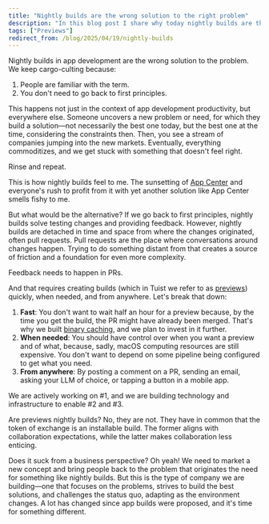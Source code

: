 ```yaml
---
title: "Nightly builds are the wrong solution to the right problem"
description: "In this blog post I share why today nightly builds are the wrong solution to the problem, and the alternative that we are proposing."
tags: ["Previews"]
redirect_from: /blog/2025/04/19/nightly-builds
---
```


Nightly builds in app development are the wrong solution to the problem. We keep cargo-culting because:

1. People are familiar with the term.
2. You don't need to go back to first principles.

This happens not just in the context of app development productivity, but everywhere else. Someone uncovers a new problem or need, for which they build a solution—not necessarily the best one today, but the best one at the time, considering the constraints then. Then, you see a stream of companies jumping into the new markets. Eventually, everything commoditizes, and we get stuck with something that doesn't feel right.

Rinse and repeat.

This is how nightly builds feel to me. The sunsetting of [App Center](https://learn.microsoft.com/en-us/appcenter/retirement) and everyone's rush to profit from it with yet another solution like App Center smells fishy to me.

But what would be the alternative? If we go back to first principles, nightly builds solve testing changes and providing feedback. However, nightly builds are detached in time and space from where the changes originated, often pull requests. Pull requests are the place where conversations around changes happen. Trying to do something distant from that creates a source of friction and a foundation for even more complexity.

Feedback needs to happen in PRs.

And that requires creating builds (which in Tuist we refer to as [previews](https://docs.tuist.dev/en/guides/share/previews)) quickly, when needed, and from anywhere. Let's break that down:

1. **Fast**: You don't want to wait half an hour for a preview because, by the time you get the build, the PR might have already been merged. That's why we built [binary caching](https://docs.tuist.dev/en/guides/develop/cache), and we plan to invest in it further.
2. **When needed**: You should have control over when you want a preview and of what, because, sadly, macOS computing resources are still expensive. You don't want to depend on some pipeline being configured to get what you need.
3. **From anywhere**: By posting a comment on a PR, sending an email, asking your LLM of choice, or tapping a button in a mobile app.

We are actively working on #1, and we are building technology and infrastructure to enable #2 and #3.

Are previews nightly builds? No, they are not. They have in common that the token of exchange is an installable build. The former aligns with collaboration expectations, while the latter makes collaboration less enticing.

Does it suck from a business perspective? Oh yeah! We need to market a new concept and bring people back to the problem that originates the need for something like nightly builds. But this is the type of company we are building—one that focuses on the problems, strives to build the best solutions, and challenges the status quo, adapting as the environment changes. A lot has changed since app builds were proposed, and it's time for something different.
